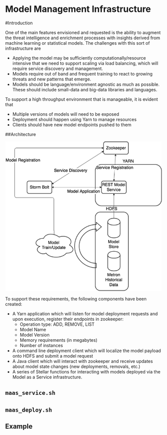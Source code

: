 # Model Management Infrastructure

#Introduction

One of the main features envisioned and requested is the ability to augment the threat intelligence and enrichment processes with insights derived from machine learning or statistical models.  The challenges with this sort of infrastructure are
* Applying the model may be sufficiently computationally/resource intensive that we need to support scaling via load balancing, which will require service discovery and management.
* Models require out of band and frequent training to react to growing threats and new patterns that emerge.
* Models should be language/environment agnostic as much as possible.  These should include small-data and big-data libraries and languages.

To support a high throughput environment that is manageable, it is evident that 
* Multiple versions of models will need to be exposed
* Deployment should happen using Yarn to manage resources
* Clients should have new model endpoints pushed to them

##Architecture

![Architecture](maas_arch.png)

To support these requirements, the following components have been created:
* A Yarn application which will listen for model deployment requests and upon execution, register their endpoints in zookeeper:
  * Operation type: ADD, REMOVE, LIST
  * Model Name
  * Model Version
  * Memory requirements (in megabytes)
  * Number of instances
* A command line deployment client which will localize the model payload onto HDFS and submit a model request
* A Java client which will interact with zookeeper and receive updates about model state changes (new deployments, removals, etc.)
* A series of Stellar functions for interacting with models deployed via the Model as a Service infrastructure.

## `maas_service.sh`

## `maas_deploy.sh`

## Example
